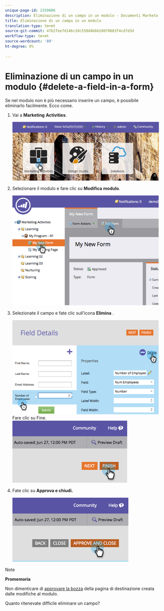 ```yaml
---
unique-page-id: 2359606
description: Eliminazione di un campo in un modulo - Documenti Marketo - Documentazione prodotto
title: Eliminazione di un campo in un modulo
translation-type: tm+mt
source-git-commit: 47b2fee7d146c3dc558d4bbb10070683f4cdfd3d
workflow-type: tm+mt
source-wordcount: '89'
ht-degree: 0%

---
```



# Eliminazione di un campo in un modulo {#delete-a-field-in-a-form}

Se nel modulo non è più necessario inserire un campo, è possibile eliminarlo facilmente. Ecco come.

1. Vai a **Marketing** **Activities**.

   ![](assets/login-marketing-activities-2.png)

1. Selezionare il modulo e fare clic su **Modifica** **modulo**.

   ![](assets/image2014-9-15-15-3a43-3a36.png)

1. Selezionate il campo e fate clic sull’icona **Elimina** .

   ![](assets/image2014-9-15-15-3a43-3a54.png)
Fare clic su Fine.
   ![](assets/image2014-9-15-15-3a44-3a16.png)

1. Fate clic su **Approva e chiudi.**

   ![](assets/image2014-9-15-15-3a44-3a28.png)

>[!NOTE]
>
>**Promemoria**
>
>Non dimenticare di [approvare la bozza](../../../../product-docs/demand-generation/landing-pages/understanding-landing-pages/approve-unapprove-or-delete-a-landing-page.md) della pagina di destinazione creata dalle modifiche al modulo.

Quanto ritenevate difficile eliminare un campo?